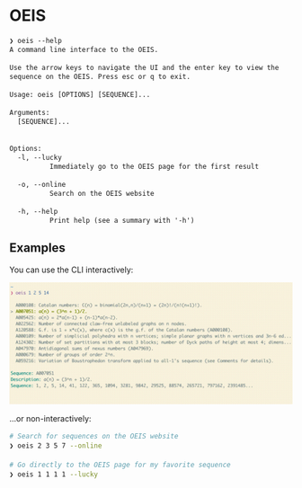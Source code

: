 # OEIS

```text
❯ oeis --help
A command line interface to the OEIS.

Use the arrow keys to navigate the UI and the enter key to view the sequence on the OEIS. Press esc or q to exit.

Usage: oeis [OPTIONS] [SEQUENCE]...

Arguments:
  [SEQUENCE]...


Options:
  -l, --lucky
          Immediately go to the OEIS page for the first result

  -o, --online
          Search on the OEIS website

  -h, --help
          Print help (see a summary with '-h')
```

## Examples

You can use the CLI interactively:

<!--
ffmpeg -i demo.mov -ss 3 -t 4 -loop 0 -vf fps=5 demo.gif
-->

![Interactivity demonstration](demo.gif)

...or non-interactively:

```bash
# Search for sequences on the OEIS website
❯ oeis 2 3 5 7 --online

# Go directly to the OEIS page for my favorite sequence
❯ oeis 1 1 1 1 --lucky
```
